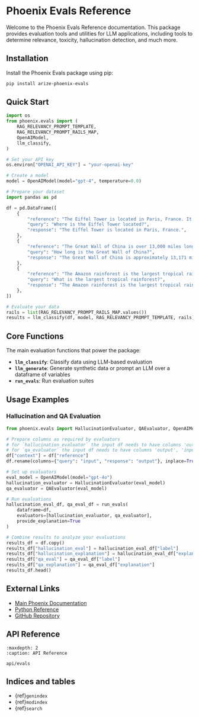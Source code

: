 # Phoenix Evals Reference

Welcome to the Phoenix Evals Reference documentation. This package provides evaluation tools and utilities for LLM applications, including tools to determine relevance, toxicity, hallucination detection, and much more.

## Installation

Install the Phoenix Evals package using pip:

```bash
pip install arize-phoenix-evals
```

## Quick Start

```python
import os
from phoenix.evals import (
    RAG_RELEVANCY_PROMPT_TEMPLATE,
    RAG_RELEVANCY_PROMPT_RAILS_MAP,
    OpenAIModel,
    llm_classify,
)

# Set your API key
os.environ["OPENAI_API_KEY"] = "your-openai-key"

# Create a model
model = OpenAIModel(model="gpt-4", temperature=0.0)

# Prepare your dataset
import pandas as pd

df = pd.DataFrame([
    {
        "reference": "The Eiffel Tower is located in Paris, France. It was constructed in 1889 as the entrance arch to the 1889 World's Fair.",
        "query": "Where is the Eiffel Tower located?",
        "response": "The Eiffel Tower is located in Paris, France.",
    },
    {
        "reference": "The Great Wall of China is over 13,000 miles long. It was built over many centuries by various Chinese dynasties to protect against nomadic invasions.",
        "query": "How long is the Great Wall of China?",
        "response": "The Great Wall of China is approximately 13,171 miles (21,196 kilometers) long.",
    },
    {
        "reference": "The Amazon rainforest is the largest tropical rainforest in the world. It covers much of northwestern Brazil and extends into Colombia, Peru and other South American countries.",
        "query": "What is the largest tropical rainforest?",
        "response": "The Amazon rainforest is the largest tropical rainforest in the world. It is home to the largest number of plant and animal species in the world.",
    },
])

# Evaluate your data
rails = list(RAG_RELEVANCY_PROMPT_RAILS_MAP.values())
results = llm_classify(df, model, RAG_RELEVANCY_PROMPT_TEMPLATE, rails)
```

## Core Functions
The main evaluation functions that power the package:
- **`llm_classify`**: Classify data using LLM-based evaluation
- **`llm_generate`**: Generate synthetic data or prompt an LLM over a dataframe of variables
- **`run_evals`**: Run evaluation suites

## Usage Examples

### Hallucination and QA Evaluation
```python
from phoenix.evals import HallucinationEvaluator, QAEvaluator, OpenAIModel, run_evals

# Prepare columns as required by evaluators
# for `hallucination_evaluator` the input df needs to have columns 'output', 'input', 'context'
# for `qa_evaluator` the input df needs to have columns 'output', 'input', 'reference'
df["context"] = df["reference"]
df.rename(columns={"query": "input", "response": "output"}, inplace=True)

# Set up evaluators
eval_model = OpenAIModel(model="gpt-4o")
hallucination_evaluator = HallucinationEvaluator(eval_model)
qa_evaluator = QAEvaluator(eval_model)

# Run evaluations
hallucination_eval_df, qa_eval_df = run_evals(
    dataframe=df,
    evaluators=[hallucination_evaluator, qa_evaluator],
    provide_explanation=True
)

# Combine results to analyze your evaluations 
results_df = df.copy()
results_df["hallucination_eval"] = hallucination_eval_df["label"]
results_df["hallucination_explanation"] = hallucination_eval_df["explanation"]
results_df["qa_eval"] = qa_eval_df["label"]
results_df["qa_explanation"] = qa_eval_df["explanation"]
results_df.head()
```

## External Links

- [Main Phoenix Documentation](https://arize.com/docs/phoenix)
- [Python Reference](https://arize-phoenix.readthedocs.io/)
- [GitHub Repository](https://github.com/Arize-ai/phoenix)

## API Reference

```{toctree}
:maxdepth: 2
:caption: API Reference

api/evals
```

## Indices and tables

- {ref}`genindex`
- {ref}`modindex`
- {ref}`search` 